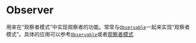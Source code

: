 # Observer

用来在“观察者模式”中实现观察者的功能。常常与[`Observable`](./Observable.md)一起来实现“观察者模式”。具体的应用可以参考[`Observable`](./Observable.md)或者[观察者模式](../../DesignPattern/DesignPattern/Behaviour/Observer.md)
